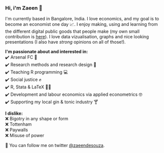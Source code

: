 ### Hi, i'm Zaeen 👋

I'm currently based in Bangalore, India. I love economics, and my goal is to become an economist one day 📈. I enjoy making, using and learning from the different digital public goods that people make  (my own small contribution is [here](https://zaeendesouza.shinyapps.io/ODK2Doc/)). I love data vizualisation, graphs and nice looking presentations (I also have *strong* opinions on all of those!).


**I'm passionate about and interested in:**  
✔️ Arsenal FC 🔴  
✔️ Research methods and research design 📄  
✔️ Teaching R programming 💻  
✔️ Social justice ✊  
✔️ R, Stata & LaTeX 👨‍💻  
✔️ Development and labour economics via applied econometrics 🤓    
✔️ Supporting my local gin & tonic industry 🍸  

**I dislike:**  
❌ Bigotry in any shape or form   
❌ Tottenham  
❌ Paywalls  
❌ Misuse of power  
 
📢 You can follow me on twitter [@zaeendesouza](https://twitter.com/zaeendesouza?lang=en).
